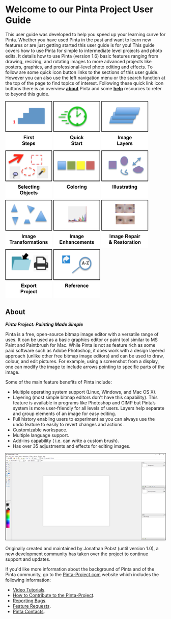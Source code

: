# __Welcome to our Pinta Project User Guide__ #
This user guide was developed to help you speed up your learning curve for Pinta. Whether you have used Pinta in the past and want to learn new features or are just getting started this user guide is for you! This guide covers how to use Pinta for simple to intermediate level projects and photo edits. It details how to use Pinta (version 1.6) basic features ranging from drawing, resizing, and rotating images to more advanced projects like posters, graphics, and professional-level photo editing and effects. To follow are some quick icon button links to the sections of this user guide. However you can also use the left navigation menu or the search function at the top of the page to find topics of interest. Following these quick link icon buttons there is an overview [**about**](index.md#about) Pinta and some [**help**](index.md#help) resources to refer to beyond this guide. 

[![button](img/firststepsicon.png)](firststepsoverview.md) [![button](img/quickstarticon.png)](quickstartoverview.md) [![button](img/imagelayericon.png)](layersoverview.md) [![button](img/selectingobjectsicon.png)](select_overview.md) [![button](img/coloringicon.png)](coloringoverview.md) [![button](img/illustratingicon.png)](illustratingoverview.md) [![button](img/imagetransformationsicon.png)](transformoverview.md) [![button](img/imageenhancementicon.png)](imageenhancementsoverview.md) [![button](img/imagerepairicon.png)](imagerepairoverview.md) [![button](img/exporticon.png)](exportoverview.md) [![button](img/referenceicon.png)](shortcuts.md)

## __About__ ##

__*Pinta Project: Painting Made Simple*__

Pinta is a free, open-source bitmap image editor with a versatile range of uses. It can be used as a basic graphics editor or paint tool similar to MS Paint and Paintbrush for Mac. While Pinta is not as feature rich as some paid software such as Adobe Photoshop, it does work with a design layered approach (unlike other free bitmap image editors) and can be used to draw, colour, and edit pictures. For example, using a screenshot from a display, one can modify the image to include arrows pointing to specific parts of the image. 

Some of the main feature benefits of Pinta include:  

 - Multiple operating system support (Linux, Windows, and Mac OS X).  
 - Layering (most simple bitmap editors don't have this capability). This feature is available in programs like Photoshop and GIMP but Pinta’s system is more user-friendly for all levels of users. Layers help separate and group elements of an image for easy editing.  
 - Full history enabling users to experiment as you can always use the undo feature to easily to revert changes and actions.   
 - Customizable workspace.  
 - Multiple language support.  
 - Add-ins capability ( i.e. can write a custom brush).  
 - Has over 35 adjustments and effects for editing images.  
 
![Basic Pinta](img/basic.png)

Originally created and maintained by Jonathan Pobst (until version 1.0), a new development community has taken over the project to continue support and updates.

If you'd like more information about the background of Pinta and of the Pinta community, go to the [Pinta-Project.com](https://pinta-project.com/pintaproject/pinta/) website which includes the following information:

 - [Video Tutorials](https://pinta-project.com/pintaproject/pinta/howto/pinta-on-web).  
 - [How to Contribute to the Pinta-Project](https://pinta-project.com/pintaproject/pinta/contribute).  
 - [Reporting Bugs](https://bugs.launchpad.net/pinta).  
 - [Feature Requests](https://communiroo.com/pintaproject/pinta/suggestions).  
 - [Pinta Contacts](https://pinta-project.com/pintaproject/pinta/contact).  
